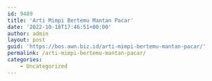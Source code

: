 ```yaml
---
id: 9489
title: 'Arti Mimpi Bertemu Mantan Pacar'
date: '2022-10-18T17:46:51+00:00'
author: admin
layout: post
guid: 'https://bos.awn.biz.id/arti-mimpi-bertemu-mantan-pacar/'
permalink: /arti-mimpi-bertemu-mantan-pacar/
categories:
    - Uncategorized
---
```


